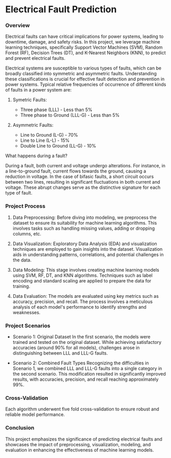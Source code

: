 # Electrical Fault Prediction

### Overview
Electrical faults can have critical implications for power systems, leading to downtime, damage, and safety risks. In this project, we leverage machine learning techniques, specifically Support Vector Machines (SVM), Random Forest (RF), Decision Trees (DT), and K-Nearest Neighbors (KNN), to predict and prevent electrical faults. 

Electrical systems are susceptible to various types of faults, which can be broadly classified into symmetric and asymmetric faults. Understanding these classifications is crucial for effective fault detection and prevention in power systems. Typical relative frequencies of occurrence of different kinds of faults in a power system are:

1. Symetric Faults:
    * Three phase (LLL) - Less than 5%
    * Three phase to Ground (LLL-G) - Less than 5%

2. Asymmetric Faults:
    * Line to Ground (L-G) - 70%
    * Line to Line (L-L) - 15%
    * Double Line to Ground (LL-G) - 10%

What happens during a fault?

During a fault, both current and voltage undergo alterations. For instance, in a line-to-ground fault, current flows towards the ground, causing a reduction in voltage. In the case of bifasic faults, a short circuit occurs between two lines, resulting in significant fluctuations in both current and voltage. These abrupt changes serve as the distinctive signature for each type of fault. 

### Project Process
1. Data Preprocessing: Before diving into modeling, we preprocess the dataset to ensure its suitability for machine learning algorithms. This involves tasks such as handling missing values, adding or dropping columns, etc.

2. Data Visualization: Exploratory Data Analysis (EDA) and visualization techniques are employed to gain insights into the dataset. Visualization aids in understanding patterns, correlations, and potential challenges in the data.

3. Data Modeling: This stage involves creating machine learning models using SVM, RF, DT, and KNN algorithms. Techniques such as label encoding and standard scaling are applied to prepare the data for training.

4. Data Evaluation: The models are evaluated using key metrics such as accuracy, precision, and recall. The process involves a meticulous analysis of each model's performance to identify strengths and weaknesses.

### Project Scenarios
* Scenario 1: Original Dataset
In the first scenario, the models were trained and tested on the original dataset. While achieving satisfactory accuracies (around 90% for all models), challenges arose in distinguishing between LLL and LLL-G faults.

* Scenario 2: Combined Fault Types
Recognizing the difficulties in Scenario 1, we combined LLL and LLL-G faults into a single category in the second scenario. This modification resulted in significantly improved results, with accuracies, precision, and recall reaching approximately 99%.

### Cross-Validation
Each algorithm underwent five fold cross-validation to ensure robust and reliable model performance.

### Conclusion
This project emphasizes the significance of predicting electrical faults and showcases the impact of preprocessing, visualization, modeling, and evaluation in enhancing the effectiveness of machine learning models.
